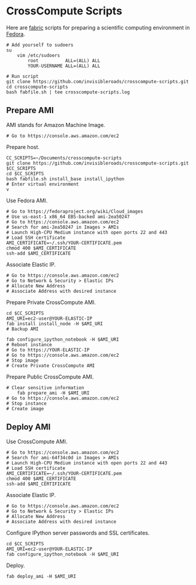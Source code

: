CrossCompute Scripts
====================
Here are [fabric](http://docs.fabfile.org) scripts for preparing a scientific computing environment in [Fedora](http://fedoraproject.org).

    # Add yourself to sudoers
    su
        vim /etc/sudoers
            root          ALL=(ALL) ALL
            YOUR-USERNAME ALL=(ALL) ALL

    # Run script
    git clone https://github.com/invisibleroads/crosscompute-scripts.git
    cd crosscompute-scripts
    bash fabfile.sh | tee crosscompute-scripts.log


Prepare AMI
-----------
AMI stands for Amazon Machine Image.

    # Go to https://console.aws.amazon.com/ec2

Prepare host.

    CC_SCRIPTS=~/Documents/crosscompute-scripts
    git clone https://github.com/invisibleroads/crosscompute-scripts.git $CC_SCRIPTS
    cd $CC_SCRIPTS
    bash fabfile.sh install_base install_ipython
    # Enter virtual environment
    v

Use Fedora AMI.

    # Go to https://fedoraproject.org/wiki/Cloud_images
    # Use us-east-1 x86_64 EBS-backed ami-2ea50247 
    # Go to https://console.aws.amazon.com/ec2
    # Search for ami-2ea50247 in Images > AMIs
    # Launch High-CPU Medium instance with open ports 22 and 443
    # Load SSH certificate
    AMI_CERTIFICATE=~/.ssh/YOUR-CERTIFICATE.pem
    chmod 400 $AMI_CERTIFICATE
    ssh-add $AMI_CERTIFICATE

Associate Elastic IP.

    # Go to https://console.aws.amazon.com/ec2
    # Go to Network & Security > Elastic IPs
    # Allocate New Address
    # Associate Address with desired instance

Prepare Private CrossCompute AMI.

    cd $CC_SCRIPTS
    AMI_URI=ec2-user@YOUR-ELASTIC-IP
    fab install install_node -H $AMI_URI
    # Backup AMI

    fab configure_ipython_notebook -H $AMI_URI
    # Reboot instance
    # Go to https://YOUR-ELASTIC-IP
    # Go to https://console.aws.amazon.com/ec2
    # Stop image
    # Create Private CrossCompute AMI

Prepare Public CrossCompute AMI.

    # Clear sensitive information
        fab prepare_ami -H $AMI_URI
    # Go to https://console.aws.amazon.com/ec2
    # Stop instance
    # Create image


Deploy AMI
----------
Use CrossCompute AMI.

    # Go to https://console.aws.amazon.com/ec2
    # Search for ami-64f34c0d in Images > AMIs
    # Launch High-CPU Medium instance with open ports 22 and 443
    # Load SSH certificate
    AMI_CERTIFICATE=~/.ssh/YOUR-CERTIFICATE.pem
    chmod 400 $AMI_CERTIFICATE
    ssh-add $AMI_CERTIFICATE

Associate Elastic IP.

    # Go to https://console.aws.amazon.com/ec2
    # Go to Network & Security > Elastic IPs
    # Allocate New Address
    # Associate Address with desired instance

Configure IPython server passwords and SSL certificates.

    cd $CC_SCRIPTS
    AMI_URI=ec2-user@YOUR-ELASTIC-IP
    fab configure_ipython_notebook -H $AMI_URI

Deploy.

    fab deploy_ami -H $AMI_URI
